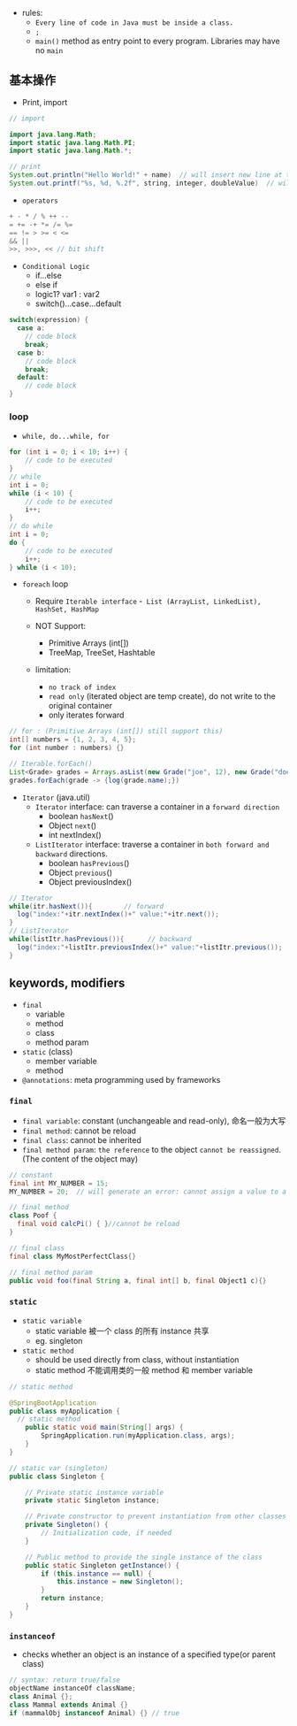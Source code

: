 - rules:
  - `Every line of code in Java must be inside a class.`
  - `;`
  - `main()` method as entry point to every program. Libraries may have no `main`

## 基本操作
- Print, import
```java
// import

import java.lang.Math;
import static java.lang.Math.PI;
import static java.lang.Math.*;

// print
System.out.println("Hello World!" + name)  // will insert new line at the end
System.out.printf("%s, %d, %.2f", string, integer, doubleValue)  // will insert new line at the end
```

- `operators`

```java
+ - * / % ++ --
= += -+ *= /= %=
== != > >= < <=
&& ||
>>, >>>, << // bit shift
```

- `Conditional Logic`
  - if...else
  - else if
  - logic1? var1 : var2
  - switch()...case...default

```java
switch(expression) {
  case a:
    // code block
    break;
  case b:
    // code block
    break;
  default:
    // code block
}
```

### loop

- `while, do...while, for`

```java
for (int i = 0; i < 10; i++) {
    // code to be executed
}
// while
int i = 0;
while (i < 10) {
    // code to be executed
    i++;
}
// do while
int i = 0;
do {
    // code to be executed
    i++;
} while (i < 10);
```

- `foreach` loop

  - Require `Iterable interface` -` List (ArrayList, LinkedList), HashSet, HashMap`
  - NOT Support:

    - Primitive Arrays (int[])
    - TreeMap, TreeSet, Hashtable

  - limitation:
    - `no track of index`
    - `read only` (iterated object are temp create), do not write to the original container
    - only iterates forward

```java
// for : (Primitive Arrays (int[]) still support this)
int[] numbers = {1, 2, 3, 4, 5};
for (int number : numbers) {}

// Iterable.forEach()
List<Grade> grades = Arrays.asList(new Grade("joe", 12), new Grade("doe", 92))
grades.forEach(grade -> {log(grade.name);})
```

- `Iterator` (java.util)
  - `Iterator` interface: can traverse a container in a `forward direction`
    - boolean `hasNext`()
    - Object `next`()
    - int nextIndex()
  - `ListIterator` interface: traverse a container in `both forward and backward` directions.
    - boolean `hasPrevious`()
    - Object `previous`()
    - Object previousIndex()

```java
// Iterator
while(itr.hasNext()){        // forward
  log("index:"+itr.nextIndex()+" value:"+itr.next());
}
// ListIterator
while(listItr.hasPrevious()){      // backward
  log("index:"+listItr.previousIndex()+" value:"+listItr.previous());
}
```

## keywords, modifiers

- `final` 
  - variable
  - method
  - class
  - method param
- `static` (class)
  - member variable
  - method
- `@annotations`: meta programming used by frameworks

### `final`

- `final variable`: constant (unchangeable and read-only), 命名一般为大写
- `final method`: cannot be reload
- `final class`: cannot be inherited
- `final method param`: `the reference` to the object `cannot be reassigned`. (The content of the object may)

```java
// constant
final int MY_NUMBER = 15;
MY_NUMBER = 20;  // will generate an error: cannot assign a value to a final variable

// final method
class Poof {
  final void calcPi() { }//cannot be reload
}

// final class
final class MyMostPerfectClass{}

// final method param
public void foo(final String a, final int[] b, final Object1 c){}
```

### `static`

- `static variable`
  - static variable 被一个 class 的所有 instance 共享
  - eg. singleton
- `static method`
  - should be used directly from class, without instantiation
  - static method 不能调用类的一般 method 和 member variable

```java
// static method

@SpringBootApplication
public class myApplication {
  // static method
	public static void main(String[] args) {
		SpringApplication.run(myApplication.class, args);
	}
}

// static var (singleton)
public class Singleton {

    // Private static instance variable
    private static Singleton instance;

    // Private constructor to prevent instantiation from other classes
    private Singleton() {
        // Initialization code, if needed
    }

    // Public method to provide the single instance of the class
    public static Singleton getInstance() {
        if (this.instance == null) {
            this.instance = new Singleton();
        }
        return instance;
    }
}
```

### `instanceof`

- checks whether an object is an instance of a specified type(or parent class)

```java
// syntax: return true/false
objectName instanceOf className;
class Animal {};
class Mammal extends Animal {}
if (mammalObj instanceof Animal) {} // true
```

